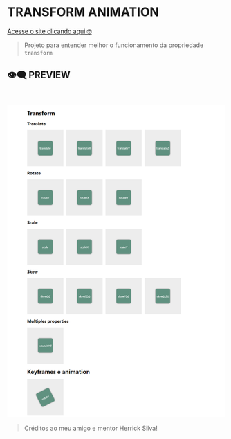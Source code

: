 # TRANSFORM ANIMATION

[Acesse o site clicando aqui 🤓](https://nobrupsiq.github.io/transform-animation/)

>Projeto para entender melhor o funcionamento da propriedade `transform`

## 👁‍🗨 PREVIEW

<br>

![preview](./.github/previ.png)

> Créditos ao meu amigo e mentor Herrick Silva!
